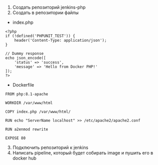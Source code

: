 1) Создать репозиторий jenkins-php
2) Создать в репозитории файлы
- index.php
```
<?php
if (!defined('PHPUNIT_TEST')) {
    header('Content-Type: application/json');
}

// Dummy response
echo json_encode([
    'status' => 'success',
    'message' => 'Hello from Docker PHP!'
]);
?>
```
- Dockerfile
```
FROM php:8.1-apache

WORKDIR /var/www/html

COPY index.php /var/www/html/

RUN echo "ServerName localhost" >> /etc/apache2/apache2.conf

RUN a2enmod rewrite

EXPOSE 80
```
3) Подключить репозиторий к jenkins
4) Написать pipeline, который будет собирать image и пушить его в docker hub
